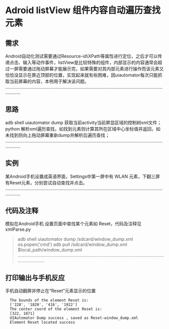 # Adroid listView 组件内容自动遍历查找元素
## 需求

Android自动化测试需要通过Resource-id\XPath等属性进行定位，之后才可以传递点击、输入等动作事件，listView是比较特殊的组件，内部显示的内容通常会超过一屏需要通过拖动屏幕才能展示完，如果需要对其内部元素进行操作而该元素又恰恰没显示在靠近顶部的位置，实现起来就有些困难，因uiautomator每次只能抓取当前屏幕的内容，本例用于解决该问题。
........................................................................................................................................


## 思路

adb shell uiautomator dump 获取当前activity当前屏显区域的控制树xml文件；
python 解析xml遍历查找，如找到元素则计算其所在区域中心坐标值并返回，如未找到则向上拖动屏幕重新dump并解析后遍历查找；
........................................................................................................................................

## 实例

某Android手机设置成英语界面，Settings中第一屏中有 WLAN 元素，下翻三屏有Reset元素，分别尝试自动查找并点击。
........................................................................................................................................

## 代码及注释

模拟在Android手机 设置页面中查找某个元素如 Reset，代码及注释见xmlParse.py

>adb shell uiautomator dump /sdcard/window_dump.xml
>os.popen('cmd')
>adb pull /sdcard/window_dump.xml $local_path/window_dump.xml
........................................................................................................................................
        
## 打印输出与手机反应

手机自动翻屏并停止在“Reset”元素显示的位置
     
      The bounds of the element Reset is:
      ['228', '1820', '416', '1922']
      The center coord of the element Reset is:
      [322, 1871]
      UIAutomator Dump success , saved as Reset-window_dump.xml
      Element Reset located success
